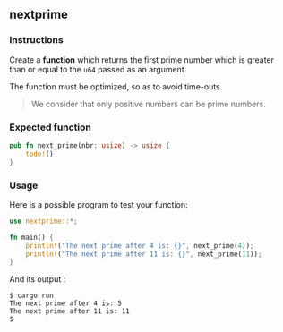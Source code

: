 ## nextprime

### Instructions

Create a **function** which returns the first prime number which is greater than or equal to the `u64` passed as an argument.

The function must be optimized, so as to avoid time-outs.

> We consider that only positive numbers can be prime numbers.

### Expected function

```rust
pub fn next_prime(nbr: usize) -> usize {
    todo!()
}
```

### Usage

Here is a possible program to test your function:

```rust
use nextprime::*;

fn main() {
    println!("The next prime after 4 is: {}", next_prime(4));
    println!("The next prime after 11 is: {}", next_prime(11));
}
```

And its output :

```console
$ cargo run
The next prime after 4 is: 5
The next prime after 11 is: 11
$
```
